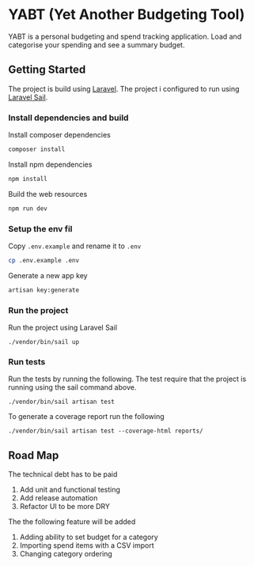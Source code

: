 # YABT  (Yet Another Budgeting Tool)
YABT is a personal budgeting and spend tracking application. Load and categorise your spending and see a summary budget.

## Getting Started

The project is build using [Laravel](https://laravel.com/). The project i configured to run using [Laravel Sail](https://laravel.com/docs/8.x/sail).

### Install dependencies and build
Install composer dependencies
```bash
composer install
```
Install npm dependencies
```bash
npm install
```
Build the web resources
```bash
npm run dev
```

### Setup the env fil
Copy `.env.example` and rename it to `.env`
```bash
cp .env.example .env
```
Generate a new app key
```bash
artisan key:generate
```

### Run the project
Run the project using Laravel Sail
```
./vendor/bin/sail up
```

### Run tests
Run the tests by running the following. The test require that the project is running using the sail command above.
```
./vendor/bin/sail artisan test
```

To generate a coverage report run the following
```
./vendor/bin/sail artisan test --coverage-html reports/
```

## Road Map

The technical debt has to be paid
1. Add unit and functional testing
2. Add release automation
3. Refactor UI to be more DRY

The the following feature will be added
1. Adding ability to set budget for a category
2. Importing spend items with a CSV import
3. Changing category ordering
